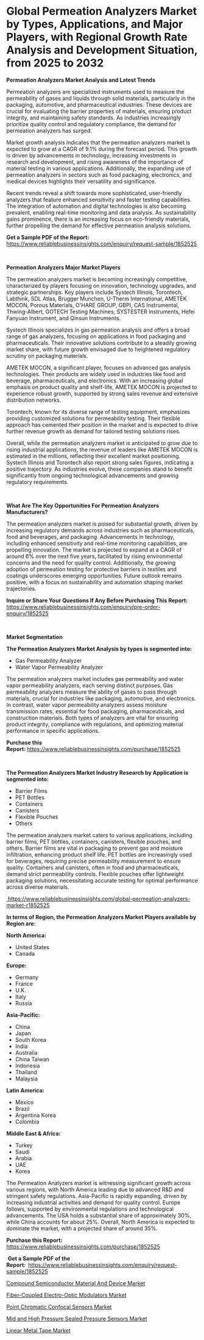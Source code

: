 <p><h1>Global Permeation Analyzers Market by Types, Applications, and Major Players, with Regional Growth Rate Analysis and Development Situation, from 2025 to 2032</h1></p><p><strong>Permeation Analyzers Market Analysis and Latest Trends</strong></p>
<p><p>Permeation analyzers are specialized instruments used to measure the permeability of gases and liquids through solid materials, particularly in the packaging, automotive, and pharmaceutical industries. These devices are crucial for evaluating the barrier properties of materials, ensuring product integrity, and maintaining safety standards. As industries increasingly prioritize quality control and regulatory compliance, the demand for permeation analyzers has surged.</p><p>Market growth analysis indicates that the permeation analyzers market is expected to grow at a CAGR of 9.1% during the forecast period. This growth is driven by advancements in technology, increasing investments in research and development, and rising awareness of the importance of material testing in various applications. Additionally, the expanding use of permeation analyzers in sectors such as food packaging, electronics, and medical devices highlights their versatility and significance.</p><p>Recent trends reveal a shift towards more sophisticated, user-friendly analyzers that feature enhanced sensitivity and faster testing capabilities. The integration of automation and digital technologies is also becoming prevalent, enabling real-time monitoring and data analysis. As sustainability gains prominence, there is an increasing focus on eco-friendly materials, further propelling the demand for effective permeation analysis solutions.</p></p>
<p><strong>Get a Sample PDF of the Report:&nbsp;</strong> <a href="https://www.reliablebusinessinsights.com/enquiry/request-sample/1852525?utm_campaign=1138&utm_medium=2&utm_source=Github&utm_content=ia&utm_term=28022025&utm_id=permeation-analyzers">https://www.reliablebusinessinsights.com/enquiry/request-sample/1852525</a></p>
<p>&nbsp;</p>
<p><strong>Permeation Analyzers Major Market Players</strong></p>
<p><p>The permeation analyzers market is becoming increasingly competitive, characterized by players focusing on innovation, technology upgrades, and strategic partnerships. Key players include Systech Illinois, Torontech, Labthink, SDL Atlas, Brugger Munchen, U-Therm International, AMETEK MOCON, Porous Materials, O'HARE GROUP, GBPI, CAS Instrumental, Thwing-Albert, GOTECH Testing Machines, SYSTESTER Instruments, Hefei Fanyuan Instrument, and Qinsun Instruments.</p><p>Systech Illinois specializes in gas permeation analysis and offers a broad range of gas analyzers, focusing on applications in food packaging and pharmaceuticals. Their innovative solutions contribute to a steadily growing market share, with future growth envisaged due to heightened regulatory scrutiny on packaging materials.</p><p>AMETEK MOCON, a significant player, focuses on advanced gas analysis technologies. Their products are widely used in industries like food and beverage, pharmaceuticals, and electronics. With an increasing global emphasis on product quality and shelf-life, AMETEK MOCON is projected to experience robust growth, supported by strong sales revenue and extensive distribution networks.</p><p>Torontech, known for its diverse range of testing equipment, emphasizes providing customized solutions for permeability testing. Their flexible approach has cemented their position in the market and is expected to drive further revenue growth as demand for tailored testing solutions rises.</p><p>Overall, while the permeation analyzers market is anticipated to grow due to rising industrial applications, the revenue of leaders like AMETEK MOCON is estimated in the millions, reflecting their excellent market positioning. Systech Illinois and Torontech also report strong sales figures, indicating a positive trajectory. As industries evolve, these companies stand to benefit significantly from ongoing technological advancements and growing regulatory requirements.</p></p>
<p>&nbsp;</p>
<p><strong>What Are The Key Opportunities For Permeation Analyzers Manufacturers?</strong></p>
<p><p>The permeation analyzers market is poised for substantial growth, driven by increasing regulatory demands across industries such as pharmaceuticals, food and beverages, and packaging. Advancements in technology, including enhanced sensitivity and real-time monitoring capabilities, are propelling innovation. The market is projected to expand at a CAGR of around 6% over the next five years, facilitated by rising environmental concerns and the need for quality control. Additionally, the growing adoption of permeation testing for protective barriers in textiles and coatings underscores emerging opportunities. Future outlook remains positive, with a focus on sustainability and automation shaping market trajectories.</p></p>
<p><strong>Inquire or Share Your Questions If Any Before Purchasing This Report:</strong> <a href="https://www.reliablebusinessinsights.com/enquiry/pre-order-enquiry/1852525?utm_campaign=1138&utm_medium=2&utm_source=Github&utm_content=ia&utm_term=28022025&utm_id=permeation-analyzers">https://www.reliablebusinessinsights.com/enquiry/pre-order-enquiry/1852525</a></p>
<p>&nbsp;</p>
<p><strong>Market Segmentation</strong></p>
<p><strong>The Permeation Analyzers Market Analysis by types is segmented into:</strong></p>
<p><ul><li>Gas Permeability Analyzer</li><li>Water Vapor Permeability Analyzer</li></ul></p>
<p><p>The permeation analyzers market includes gas permeability and water vapor permeability analyzers, each serving distinct purposes. Gas permeability analyzers measure the ability of gases to pass through materials, crucial for industries like packaging, automotive, and electronics. In contrast, water vapor permeability analyzers assess moisture transmission rates, essential for food packaging, pharmaceuticals, and construction materials. Both types of analyzers are vital for ensuring product integrity, compliance with regulations, and optimizing material performance in specific applications.</p></p>
<p><strong>Purchase this Report:&nbsp;</strong><a href="https://www.reliablebusinessinsights.com/purchase/1852525?utm_campaign=1138&utm_medium=2&utm_source=Github&utm_content=ia&utm_term=28022025&utm_id=permeation-analyzers">https://www.reliablebusinessinsights.com/purchase/1852525</a></p>
<p>&nbsp;</p>
<p><strong>The Permeation Analyzers Market Industry Research by Application is segmented into:</strong></p>
<p><ul><li>Barrier Films</li><li>PET Bottles</li><li>Containers</li><li>Canisters</li><li>Flexible Pouches</li><li>Others</li></ul></p>
<p><p>The permeation analyzers market caters to various applications, including barrier films, PET bottles, containers, canisters, flexible pouches, and others. Barrier films are vital in packaging to prevent gas and moisture infiltration, enhancing product shelf life. PET bottles are increasingly used for beverages, requiring precise permeability measurement to ensure quality. Containers and canisters, often in food and pharmaceuticals, demand strict permeability controls. Flexible pouches offer lightweight packaging solutions, necessitating accurate testing for optimal performance across diverse materials.</p></p>
<p><a href="https://www.reliablebusinessinsights.com/global-permeation-analyzers-market-r1852525?utm_campaign=1138&utm_medium=2&utm_source=Github&utm_content=ia&utm_term=28022025&utm_id=permeation-analyzers">&nbsp;https://www.reliablebusinessinsights.com/global-permeation-analyzers-market-r1852525</a></p>
<p><strong>In terms of Region, the Permeation Analyzers Market Players available by Region are:</strong></p>
<p>
    <p> <strong> North America: </strong>
        <ul>
            <li>United States</li>
            <li>Canada</li>
        </ul>
        </p> 
    <p> <strong> Europe: </strong>
        <ul>
            <li>Germany</li>
            <li>France</li>
            <li>U.K.</li>
            <li>Italy</li>
            <li>Russia</li>
        </ul>
        </p> 
    <p> <strong> Asia-Pacific: </strong>
        <ul>
            <li>China</li>
            <li>Japan</li>
            <li>South Korea</li>
            <li>India</li>
            <li>Australia</li>
            <li>China Taiwan</li>
            <li>Indonesia</li>
            <li>Thailand</li>
            <li>Malaysia</li>
        </ul>
        </p> 
    <p> <strong> Latin America: </strong>
        <ul>
            <li>Mexico</li>
            <li>Brazil</li>
            <li>Argentina Korea</li>
            <li>Colombia</li>
        </ul>
        </p> 
    <p> <strong> Middle East & Africa: </strong>
        <ul>
            <li>Turkey</li>
            <li>Saudi</li>
            <li>Arabia</li>
            <li>UAE</li>
            <li>Korea</li>
        </ul>
    </p>
    </p>
<p><p>The Permeation Analyzers market is witnessing significant growth across various regions, with North America leading due to advanced R&D and stringent safety regulations. Asia-Pacific is rapidly expanding, driven by increasing industrial activities and demand for quality control. Europe follows, supported by environmental regulations and technological advancements. The USA holds a substantial share of approximately 30%, while China accounts for about 25%. Overall, North America is expected to dominate the market, with a projected share of around 35%.</p></p>
<p><strong>Purchase this Report: </strong><a href="https://www.reliablebusinessinsights.com/purchase/1852525?utm_campaign=1138&utm_medium=2&utm_source=Github&utm_content=ia&utm_term=28022025&utm_id=permeation-analyzers">https://www.reliablebusinessinsights.com/purchase/1852525</a></p>
<p>&nbsp;<strong>Get a Sample PDF of the Report:&nbsp;&nbsp;</strong><a href="https://www.reliablebusinessinsights.com/enquiry/request-sample/1852525?utm_campaign=1138&utm_medium=2&utm_source=Github&utm_content=ia&utm_term=28022025&utm_id=permeation-analyzers">https://www.reliablebusinessinsights.com/enquiry/request-sample/1852525</a></p>
<p><strong></strong></p>
<p><p><a href="https://github.com/ElviraLeka1962/Market-Research-Report-List-1/blob/main/compound-semiconductor-material-and-device-market.md?utm_campaign=1138&utm_medium=2&utm_source=Github&utm_content=ia&utm_term=28022025&utm_id=permeation-analyzers">Compound Semiconductor Material And Device Market</a></p><p><a href="https://github.com/darenph8er/Market-Research-Report-List-1/blob/main/fiber-coupled-electro-optic-modulators-market.md?utm_campaign=1138&utm_medium=2&utm_source=Github&utm_content=ia&utm_term=28022025&utm_id=permeation-analyzers">Fiber-Coupled Electro-Optic Modulators Market</a></p><p><a href="https://github.com/osbornrdaflalo/Market-Research-Report-List-1/blob/main/point-chromatic-confocal-sensors-market.md?utm_campaign=1138&utm_medium=2&utm_source=Github&utm_content=ia&utm_term=28022025&utm_id=permeation-analyzers">Point Chromatic Confocal Sensors Market</a></p><p><a href="https://github.com/kimberjam0i/Market-Research-Report-List-1/blob/main/mid-and-high-pressure-sealed-pressure-sensors-market.md?utm_campaign=1138&utm_medium=2&utm_source=Github&utm_content=ia&utm_term=28022025&utm_id=permeation-analyzers">Mid and High Pressure Sealed Pressure Sensors Market</a></p><p><a href="https://github.com/lashaunm5st/Market-Research-Report-List-1/blob/main/linear-metal-tape-market.md?utm_campaign=1138&utm_medium=2&utm_source=Github&utm_content=ia&utm_term=28022025&utm_id=permeation-analyzers">Linear Metal Tape Market</a></p></p>
